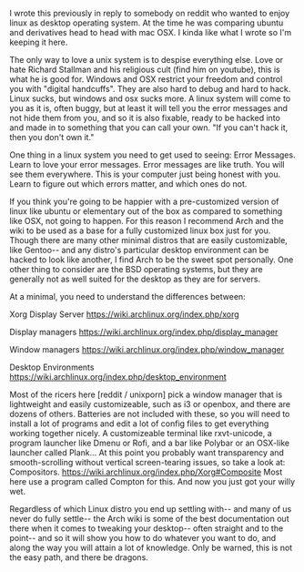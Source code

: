 I wrote this previously in reply to somebody on reddit who wanted to enjoy linux as
desktop operating system. At the time he was comparing ubuntu and derivatives
head to head with mac OSX. I kinda like what I wrote so I'm keeping it here.

The only way to love a unix system is to despise everything else. Love or hate Richard Stallman and his religious cult (find him on youtube), this is what he is good for. Windows and OSX restrict your freedom and control you with "digital handcuffs". They are also hard to debug and hard to hack. Linux sucks, but windows and osx sucks more. A linux system will come to you as it is, often buggy, but at least it will tell you the error messages and not hide them from you, and so it is also fixable, ready to be hacked into and made in to something that you can call your own. "If you can't hack it, then you don't own it."

One thing in a linux system you need to get used to seeing: Error Messages. Learn to love your error messages. Error messages are like truth. You will see them everywhere. This is your computer just being honest with you. Learn to figure out which errors matter, and which ones do not.

If you think you're going to be happier with a pre-customized version of linux like ubuntu or elementary out of the box as compared to something like OSX, not going to happen. For this reason I recommend Arch and the wiki to be used as a base for a fully customized linux box just for you. Though there are many other minimal distros that are easily customizable, like Gentoo-- and any distro's particular desktop environment can be hacked to look like another, I find Arch to be the sweet spot personally. One other thing to consider are the BSD operating systems, but they are generally not as well suited for the desktop as they are for servers.

At a minimal, you need to understand the differences between:

Xorg Display Server https://wiki.archlinux.org/index.php/xorg

Display managers https://wiki.archlinux.org/index.php/display_manager

Window managers https://wiki.archlinux.org/index.php/window_manager

Desktop Environments https://wiki.archlinux.org/index.php/desktop_environment

Most of the ricers here [reddit / unixporn]  pick a window manager that is lightweight and easily customizeable, such as i3 or openbox, and there are dozens of others. Batteries are not included with these, so you will need to install a lot of programs and edit a lot of config files to get everything working together nicely. A customizeable terminal like rxvt-unicode, a program launcher like Dmenu or Rofi, and a bar like Polybar or an OSX-like launcher called Plank... At this point you probably want transparency and smooth-scrolling without vertical screen-tearing issues, so take a look at: Compositors. https://wiki.archlinux.org/index.php/Xorg#Composite Most here use a program called Compton for this. And now you just got your willy wet.

Regardless of which Linux distro you end up settling with-- and many of us never do fully settle-- the Arch wiki is some of the best documentation out there when it comes to tweaking your desktop-- often straight and to the point-- and so it will show you how to do whatever you want to do, and along the way you will attain a lot of knowledge. Only be warned, this is not the easy path, and there be dragons.   

